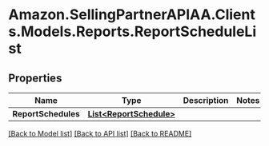 # Amazon.SellingPartnerAPIAA.Clients.Models.Reports.ReportScheduleList
## Properties

Name | Type | Description | Notes
------------ | ------------- | ------------- | -------------
**ReportSchedules** | [**List&lt;ReportSchedule&gt;**](ReportSchedule.md) |  | 

[[Back to Model list]](../README.md#documentation-for-models) [[Back to API list]](../README.md#documentation-for-api-endpoints) [[Back to README]](../README.md)

